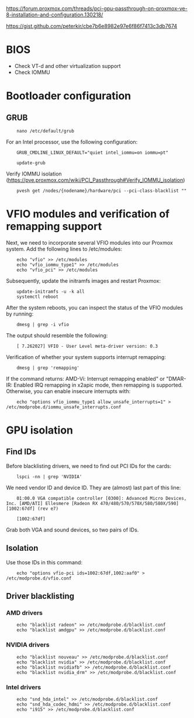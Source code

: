 https://forum.proxmox.com/threads/pci-gpu-passthrough-on-proxmox-ve-8-installation-and-configuration.130218/

https://gist.github.com/peterkir/cbe7b6e8982e97e6f86f7413c3db7674


# BIOS
- Check VT-d and other virtualization support
- Check IOMMU

# Bootloader configuration

## GRUB

        nano /etc/default/grub

For an Intel processor, use the following configuration:

        GRUB_CMDLINE_LINUX_DEFAULT="quiet intel_iommu=on iommu=pt"

        update-grub

Verify IOMMU isolation (https://pve.proxmox.com/wiki/PCI_Passthrough#Verify_IOMMU_isolation)

        pvesh get /nodes/{nodename}/hardware/pci --pci-class-blacklist ""


# VFIO modules and verification of remapping support

Next, we need to incorporate several VFIO modules into our Proxmox system. Add the following lines to /etc/modules:

        echo "vfio" >> /etc/modules
        echo "vfio_iommu_type1" >> /etc/modules
        echo "vfio_pci" >> /etc/modules

Subsequently, update the initramfs images and restart Proxmox:

        update-initramfs -u -k all
        systemctl reboot

After the system reboots, you can inspect the status of the VFIO modules by running:

        dmesg | grep -i vfio

The output should resemble the following:

        [ 7.262027] VFIO - User Level meta-driver version: 0.3

Verification of whether your system supports interrupt remapping:

        dmesg | grep 'remapping'

If the command returns: AMD-Vi: Interrupt remapping enabled" or "DMAR-IR: Enabled IRQ remapping in x2apic mode, then remapping is supported. Otherwise,
you can enable insecure interrupts with:

        echo "options vfio_iommu_type1 allow_unsafe_interrupts=1" > /etc/modprobe.d/iommu_unsafe_interrupts.conf

# GPU isolation

## Find IDs

Before blacklisting drivers, we need to find out PCI IDs for the cards:

        lspci -nn | grep 'NVIDIA'

We need vendor ID and device ID. They are (almost) last part of this line:

        01:00.0 VGA compatible controller [0300]: Advanced Micro Devices, Inc. [AMD/ATI] Ellesmere [Radeon RX 470/480/570/570X/580/580X/590] [1002:67df] (rev e7)

        [1002:67df]

Grab both VGA and sound devices, so two pairs of IDs.

## Isolation

Use those IDs in this command:

        echo "options vfio-pci ids=1002:67df,1002:aaf0" > /etc/modprobe.d/vfio.conf

## Driver blacklisting

### AMD drivers

        echo "blacklist radeon" >> /etc/modprobe.d/blacklist.conf
        echo "blacklist amdgpu" >> /etc/modprobe.d/blacklist.conf

### NVIDIA drivers

        echo "blacklist nouveau" >> /etc/modprobe.d/blacklist.conf
        echo "blacklist nvidia" >> /etc/modprobe.d/blacklist.conf
        echo "blacklist nvidiafb" >> /etc/modprobe.d/blacklist.conf
        echo "blacklist nvidia_drm" >> /etc/modprobe.d/blacklist.conf

### Intel drivers

        echo "snd_hda_intel" >> /etc/modprobe.d/blacklist.conf
        echo "snd_hda_codec_hdmi" >> /etc/modprobe.d/blacklist.conf
        echo "i915" >> /etc/modprobe.d/blacklist.conf


